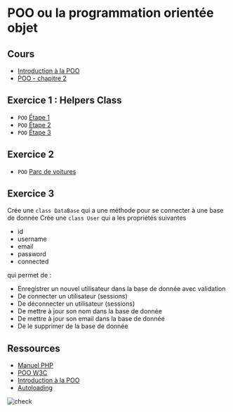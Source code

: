 # POO ou la programmation orientée objet

## Cours

- [Introduction à la POO](https://docs.google.com/presentation/d/15NaUU7pfCL1pHCjdT-iqiAqgFjt_FRUN3RSCQG1EodE/edit?usp=sharing)
- [POO - chapitre 2](https://docs.google.com/presentation/d/13TD29INIBJy9YFh6VDORqE_sJamQ50ltoJWvINsicWk/edit?usp=sharing)

## Exercice 1 : Helpers Class

- `POO` [Étape 1](POO-Helpers-Class-etape-1.md)
- `POO` [Étape 2](POO-Helpers-Class-etape-2.md)
- `POO` [Étape 3](POO-Helpers-Class-etape-3.md)

## Exercice 2

- `POO` [Parc de voitures](POO-ParcDeVoitures.md)

## Exercice 3

Crée une `class DataBase` qui a une méthode pour se connecter à une base de donnée
Crée une `class User` qui a les propriétés suivantes

- id
- username
- email
- password
- connected

qui permet de :

- Enregistrer un nouvel utilisateur dans la base de donnée avec validation
- De connecter un utilisateur (sessions)
- De déconnecter un utilisateur (sessions)
- De mettre à jour son nom dans la base de donnée
- De mettre à jour son email dans la base de donnée
- De le supprimer de la base de donnée

## Ressources

- [Manuel PHP](https://www.php.net/manual/en/language.oop5.php)
- [POO W3C](https://www.w3schools.com/php/php_oop_classes_objects.asp)
- [Introduction à la POO](https://openclassrooms.com/courses/programmez-en-oriente-objet-en-php/introduction-a-la-poo)
- [Autoloading](https://www.grafikart.fr/formations/programmation-objet-php/autoload)

![check](./Strip-Troll-de-prof-650-final.jpg)
